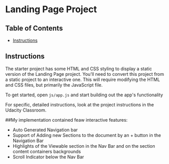 # Landing Page Project

## Table of Contents

- [Instructions](#instructions)

## Instructions

The starter project has some HTML and CSS styling to display a static version of the Landing Page project. You'll need to convert this project from a static project to an interactive one. This will require modifying the HTML and CSS files, but primarily the JavaScript file.

To get started, open `js/app.js` and start building out the app's functionality

For specific, detailed instructions, look at the project instructions in the Udacity Classroom.

##My implementation contained feaw interactive features:
- Auto Generated Navigation bar
- Support of Adding new Sections to the document by an + button in the Navigation Bar
- Highlights of the Viewable section in the Nav Bar and on the section content containers backgrounds
- Scroll Indicator below the Nav Bar
